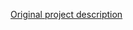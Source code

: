 <!-- Notes BEGIN: You can edit here. Add "## Notes" headline if not already present. -->

[Original project description](https://github.com/Bacchus777/Mercury_3Ph)

<!-- Notes END: Do not edit below this line -->
